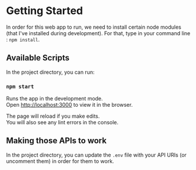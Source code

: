 # Getting Started

In order for this web app to run, we need to install certain node modules (that I've installed during development). 
For that, type in your command line : `npm install`.


## Available Scripts

In the project directory, you can run:

### `npm start`

Runs the app in the development mode.\
Open [http://localhost:3000](http://localhost:3000) to view it in the browser.

The page will reload if you make edits.\
You will also see any lint errors in the console.

## Making those APIs to work

In the project directory, you can update the `.env` file with your API URIs (or uncomment them) in order for them to work.
